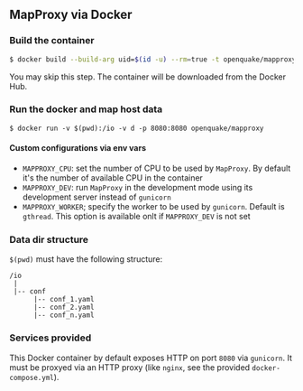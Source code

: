 ## MapProxy via Docker

### Build the container

```bash
$ docker build --build-arg uid=$(id -u) --rm=true -t openquake/mapproxy -f Dockerfile .
```
You may skip this step. The container will be downloaded from the Docker Hub.

### Run the docker and map host data

```
$ docker run -v $(pwd):/io -v d -p 8080:8080 openquake/mapproxy
```

#### Custom configurations via env vars

- `MAPPROXY_CPU`: set the number of CPU to be used by `MapProxy`. By default it's the number of available CPU in the container
- `MAPPROXY_DEV`: run `MapProxy` in the development mode using its development server instead of `gunicorn`
- `MAPPROXY_WORKER`; specify the worker to be used by `gunicorn`. Default is `gthread`. This option is available onlt if `MAPPROXY_DEV` is not set


### Data dir structure

`$(pwd)` must have the following structure:

```
/io
 |
 |-- conf
      |-- conf_1.yaml
      |-- conf_2.yaml
      |-- conf_n.yaml
```

### Services provided

This Docker container by default exposes HTTP on port `8080` via `gunicorn`. It must be proxyed via an HTTP proxy (like `nginx`, see the provided `docker-compose.yml`).
